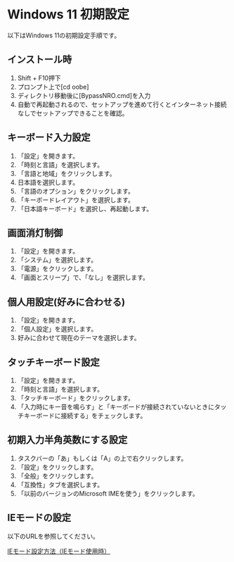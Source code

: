 # Windows 11 初期設定

以下はWindows 11の初期設定手順です。

## インストール時

1. Shift + F10押下
2. プロンプト上で[cd oobe]
3. ディレクトリ移動後に[BypassNRO.cmd]を入力
4. 自動で再起動されるので、セットアップを進めて行くとインターネット接続なしでセットアップできることを確認。

## キーボード入力設定

1. 「設定」を開きます。
2. 「時刻と言語」を選択します。
3. 「言語と地域」をクリックします。
4. 日本語を選択します。
5. 「言語のオプション」をクリックします。
6. 「キーボードレイアウト」を選択します。
7. 「日本語キーボード」を選択し、再起動します。

## 画面消灯制御

1. 「設定」を開きます。
2. 「システム」を選択します。
3. 「電源」をクリックします。
4. 「画面とスリープ」で、「なし」を選択します。

## 個人用設定(好みに合わせる)

1. 「設定」を開きます。
2. 「個人設定」を選択します。
3. 好みに合わせて現在のテーマを選択します。

## タッチキーボード設定

1. 「設定」を開きます。
2. 「時刻と言語」を選択します。
3. 「タッチキーボード」をクリックします。
4. 「入力時にキー音を鳴らす」と「キーボードが接続されていないときにタッチキーボードに接続する」をチェックします。

## 初期入力半角英数にする設定

1. タスクバーの「あ」もしくは「A」の上で右クリックします。
2. 「設定」をクリックします。
3. 「全般」をクリックします。
4. 「互換性」タブを選択します。
5. 「以前のバージョンのMicrosoft IMEを使う」をクリックします。

## IEモードの設定

以下のURLを参照してください。

[IEモード設定方法（IEモード使用時）](http://10.106.1.251/%E7%A0%94%E4%BF%AE%E8%B3%87%E6%96%99/FAQ/%E4%BF%A1%E9%A0%BC%E6%B8%88%E3%81%BF%E3%82%B5%E3%82%A4%E3%83%88%E3%81%B8%E3%81%AE%E8%BF%BD%E5%8A%A0%E6%96%B9%E6%B3%95%EF%BC%88IE%E3%83%A2%E3%83%BC%E3%83%89%E4%BD%BF%E7%94%A8%E6%99%82%EF%BC%89)
